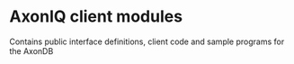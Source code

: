 # AxonIQ client modules
Contains public interface definitions, client code and sample programs for the AxonDB
